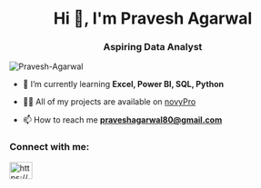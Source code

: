 <h1 align="center">Hi 👋, I'm Pravesh Agarwal</h1>
<h3 align="center">Aspiring Data Analyst</h3>

<p align="left"> <img src="https://komarev.com/ghpvc/?username=Pravesh-Agarwal&label=Profile%20views&color=0e75b6&style=flat" alt="Pravesh-Agarwal" /> </p>

- 🌱 I’m currently learning **Excel, Power BI, SQL, Python**

- 👨‍💻 All of my projects are available on [novyPro](https://www.novypro.com/profile_projects/pravesh-agarwal)

- 📫 How to reach me **praveshagarwal80@gmail.com**

<h3 align="left">Connect with me:</h3>
<p align="left">
<a href="https://www.linkedin.com/in/pravesh-agarwal2708/" target="blank"><img align="center" src="https://raw.githubusercontent.com/rahuldkjain/github-profile-readme-generator/master/src/images/icons/Social/linked-in-alt.svg" alt="https://www.linkedin.com/in/pravesh-agarwal2708/" height="30" width="40" /></a>
</p>
